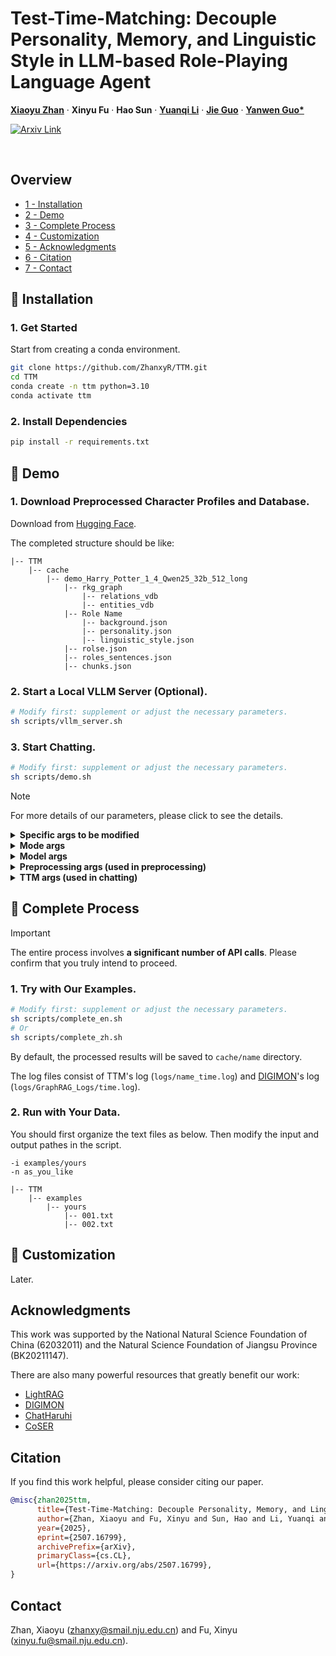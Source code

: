 <p align="center">

  <h1 align="left">Test-Time-Matching: Decouple Personality, Memory, and Linguistic Style in LLM-based Role-Playing Language Agent</h1>
  <p align="left">
    <a href="https://zhanxy.xyz/" rel="external nofollow noopener" target="_blank"><strong>Xiaoyu Zhan</strong></a>
    ·
    <strong>Xinyu Fu</strong></a>
    ·
    <strong>Hao Sun</strong></a>
    ·
    <a href="http://www.njumeta.com/liyq/" rel="external nofollow noopener" target="_blank"><strong>Yuanqi Li</strong></a>
    ·
    <a href="https://scholar.google.com.hk/citations?user=Sx4PQpQAAAAJ&hl=en" rel="external nofollow noopener" target="_blank"><strong>Jie Guo</strong></a>
    ·
    <a href="https://cs.nju.edu.cn/ywguo/index.htm" rel="external nofollow noopener" target="_blank"><strong>Yanwen Guo*</strong></a>

  </p>
  <p align="left">
    <a href="https://arxiv.org/abs/2507.16799" rel="external nofollow noopener" target='_blank'>
        <img src="https://img.shields.io/badge/arXiv-2507.16799-B31B1B" alt='Arxiv Link'></a>
  </p>
  <br>

</p>

## Overview
- [1 - Installation](#installation)
- [2 - Demo](#demo)
- [3 - Complete Process](#process)
- [4 - Customization](#customization)
- [5 - Acknowledgments](#acknowledgments)
- [6 - Citation](#citation)
- [7 - Contact](#contact)

<a id="installation"></a>
## 📍 Installation

### 1. Get Started
Start from creating a conda environment.
```bash
git clone https://github.com/ZhanxyR/TTM.git
cd TTM
conda create -n ttm python=3.10
conda activate ttm
```

### 2. Install Dependencies
```bash
pip install -r requirements.txt
```

<a id="demo"></a>
## 🚀 Demo

### 1. Download Preprocessed Character Profiles and Database.
Download from [Hugging Face](https://github.com/ZhanxyR/TTM).

The completed structure should be like:

```
|-- TTM
    |-- cache
        |-- demo_Harry_Potter_1_4_Qwen25_32b_512_long
            |-- rkg_graph
                |-- relations_vdb
                |-- entities_vdb
            |-- Role Name
                |-- background.json
                |-- personality.json
                |-- linguistic_style.json   
            |-- rolse.json
            |-- roles_sentences.json
            |-- chunks.json
```

### 2. Start a Local VLLM Server (Optional).

```bash
# Modify first: supplement or adjust the necessary parameters.
sh scripts/vllm_server.sh
```

### 3. Start Chatting.
```bash
# Modify first: supplement or adjust the necessary parameters.
sh scripts/demo.sh
```

> [!NOTE]
> For more details of our parameters, please click to see the details.
<details>
<summary><span style="font-weight: bold;">Specific args to be modified</span></summary>

#### --input / -i
  The directory of input documents, used for doucment processing. If document processing is no longer required, there is no need to specify it.
#### --roles / -r
  The selected roles for role-playing in the roles list, separated by comma. The role name should be defined in the roles.json file.
#### --name / -n
  The name for this experiment, used for saving and loading.
#### --cache / -c
  The cache directory to be used for saving and loading the intermediate results. (`cache` by default).
#### --url / -u
  The IP address of the LLM server.
#### --model / -m
  The model name of the LLM server.
#### --key / -k
  The API key of the LLM server.
#### --language / -l
  The language of both the input documents and the used prompts. (`zh` by default).
#### --workers / -w
  The number of workers to be used for multi-threading. (`20` by default).
#### --graphrag / -g
  Whether to use RAG for detailed memory. (`False` by default).

  **Note:** During the preprocessing stage, **the database is created only when this parameter is used**.

#### --log
  The path to save the logs. (`logs` by default).
#### --max_tokens
  The maximum number of tokens to be used. (`2048` by default).
#### --top_p
  The top-p probability to be used. (`0.9` by default).
#### --temperature
  The temperature to be used. (`0.7` by default).

</details>

<details>
<summary><span style="font-weight: bold;">Mode args</span></summary>

## Multiple modes can be active at the same time, as they do not conflict with one another.

#### --serial
  Run in serial mode, without multi-threading. (`False` by default).
#### --debug
  Run in debug mode, with additional log infomation. (`False` by default).
#### --chat
  Run in chatting mode, do not execute any document processing. (`False` by default)

  **Note:** Chatting mode will skip all of the preprocessing function, and mandatorily load the cached files. Ensure you have prepared the necessary files.

#### --test
  Run in test mode, with predefined user inputs rather than interaction. (`False` by default).
#### --short
  Run in short mode, the agent will generate shorter responses. (`False` by default).

</details>

<details>
<summary><span style="font-weight: bold;">Model args</span></summary>

#### --haruhi_model
  The path to the Haruhi model. Won't be used if args.use_haruhi is False. (`silk-road/Haruhi-Dialogue-Speaker-Extract_qwen18` by default).
#### --embedding_model
  The path to the embedding model. Used for utterance retrieval. (`Qwen/Qwen3-Embedding-0.6B` by default).
#### --rerank_model
  The path to the rerank model. Used for utterance retrieval. (`Qwen/Qwen3-Reranker-0.6B` by default).
#### --graph_embedding_model
  The path to the graph embedding model. Used in RAG. (`BAAI/bge-large-zh-v1.5` by default).

</details>

<details>
<summary><span style="font-weight: bold;">Preprocessing args (used in preprocessing)</span></summary>

#### --chunk_size
  The chunk size to be used for processing document. (`512` by default).

  **Note:** Increasing the chunk size can accelerate the processing time.

#### --chunk_overlap
  The overlap size to be used for processing document. (`64` by default).
#### --keep_utterance
  Do not split the utterances into sentences. (`False` by default).

  **Note:** This setting controls whether to store individual sentences or complete conversation utterances. **Setting it to True is recommended** if the number of historical utterances is enough for retrieving.

#### --use_haruhi
  Whether to use [Haruhi](https://huggingface.co/silk-road/Haruhi-Dialogue-Speaker-Extract_qwen18) for dialogues extraction. (`False` by default).
#### --skip_summarize
  Skip the summarization step. (`False` by default).
#### --process_only
  Only process the documents and save the intermediate results. (`False` by default).

  **Note:** It will exit immediately after preprocessing is complete.
  
#### --rebuild_graphrag
  Force rebuilding the vector database. (`False` by default).

  **Important:** Use with caution, as it will overwrite the cached files.
  
#### --ignore_cache
  Force recalculation: recalculate everything and rewrite cached data. (`False` by default).

  **Important:** Use with caution, as it will overwrite the cached files.

</details>

<details>
<summary><span style="font-weight: bold;">TTM args (used in chatting)</span></summary>

#### --retriever_k_l
  The number of similar sentences to be retrieved for each linguistic style query, used for reranking. (`40` by default).
#### --memory_k
  The number of related chunks to be used for memory. (`10` by default).
#### --matching_type
  The matching type to be used for matching linguistic style query. (`dynamic` by default).

  **Note:** Select from ['simple', 'parallel', 'serial', 'dynamic'].

#### --matching_k
  The number of historical utterance examples for each linguistic style query. (`15` by default).

  **Note:** Hybrid retrieval will double the final numbers.

#### --max_common_words
  The maximum number of common words of each type to be used for matching the linguistic style query. (`20` by default).
#### --use_clean
  Remove the linguistic style of the utterance when matching. (`False` by default).
#### --clean_first_only
  Only remove the linguistic style of the first time response (not the styleless response) during chatting. (`False` by default).
#### --split_sentence
  Split the sentence into sentences by comma for matching. (`False` by default).
#### --disable_action
  Disable the action display during chatting. (`False` by default).
#### --disable_personality
  Disable the personality setting during chatting.
#### --disable_background
  Disable the background setting during chatting.
#### --disable_linguistic_preference
  Disable the linguistic preference setting during chatting.
#### --disable_common_words
  Disable the common words setting during chatting.
#### --disable_matching
  Disable the linguistic style matching during chatting.

</details>

<a id="process"></a>
## 🎯 Complete Process

> [!IMPORTANT]
> The entire process involves **a significant number of API calls**. Please confirm that you truly intend to proceed.

### 1. Try with Our Examples.
```bash
# Modify first: supplement or adjust the necessary parameters.
sh scripts/complete_en.sh
# Or
sh scripts/complete_zh.sh
```
By default, the processed results will be saved to `cache/name` directory.

The log files consist of TTM's log (`logs/name_time.log`) and [DIGIMON](https://github.com/JayLZhou/GraphRAG)'s log (`logs/GraphRAG_Logs/time.log`).


### 2. Run with Your Data.
You should first organize the text files as below. Then modify the input and output pathes in the script.

```
-i examples/yours
-n as_you_like

|-- TTM
    |-- examples
        |-- yours
            |-- 001.txt
            |-- 002.txt
```

<a id="customization"></a>
## 🎨 Customization

Later.

## Acknowledgments

This work was supported by the National Natural Science Foundation of China (62032011) and the Natural Science Foundation of Jiangsu Province (BK20211147).

There are also many powerful resources that greatly benefit our work:

- [LightRAG](https://github.com/HKUDS/LightRAG)
- [DIGIMON](https://github.com/JayLZhou/GraphRAG)
- [ChatHaruhi](https://github.com/LC1332/Chat-Haruhi-Suzumiya)
- [CoSER](https://github.com/Neph0s/COSER)

## Citation
If you find this work helpful, please consider citing our paper.

```bibtex
@misc{zhan2025ttm,
      title={Test-Time-Matching: Decouple Personality, Memory, and Linguistic Style in LLM-based Role-Playing Language Agent}, 
      author={Zhan, Xiaoyu and Fu, Xinyu and Sun, Hao and Li, Yuanqi and Guo, Jie and Guo, Yanwen},
      year={2025},
      eprint={2507.16799},
      archivePrefix={arXiv},
      primaryClass={cs.CL},
      url={https://arxiv.org/abs/2507.16799}, 
}
```


## Contact
Zhan, Xiaoyu (zhanxy@smail.nju.edu.cn) and Fu, Xinyu (xinyu.fu@smail.nju.edu.cn).


